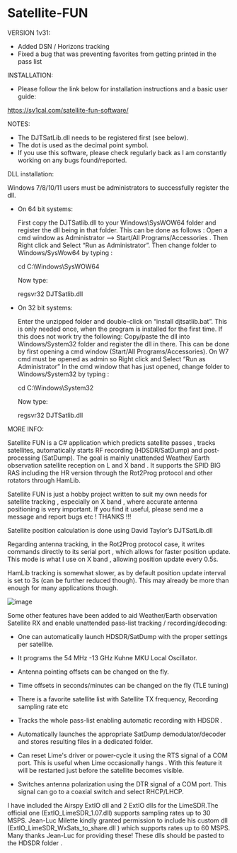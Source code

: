 # Satellite-FUN

VERSION 1v31:

- Added DSN / Horizons tracking
- Fixed a bug that was preventing favorites from getting printed in the pass list

INSTALLATION:

- Please follow the link below for installation instructions and a basic user guide:

https://sv1cal.com/satellite-fun-software/

NOTES:

- The DJTSatLib.dll needs to be registered first (see below).
- The dot is used as the decimal point symbol.
- If you use this software, please check regularly back as I am constantly working on any bugs found/reported.


DLL installation:

Windows 7/8/10/11 users must be administrators to successfully register the dll.

- On 64 bit systems:

	First copy the DJTSatlib.dll to your Windows\SysWOW64 folder and 
	register the dll being in that folder. This can be done as follows :
	Open a cmd window as Administrator --> Start/All Programs/Accessories .
	Then Right click and Select “Run as Administrator”.
	Then change folder to Windows/SysWow64 by typing :

	cd C:\Windows\SysWOW64

	Now type:

	 regsvr32 DJTSatlib.dll


- On 32 bit systems:

	Enter the unzipped folder and double-click on “install djtsatlib.bat”. 
	This is only needed once, when the program is installed for the first time.
	If this does not work try the following:
	Copy/paste the dll into Windows/System32 folder and register the dll in there.
	This can be done by first opening a cmd window   (Start/All Programs/Accessories). 
	On W7 cmd must be opened as admin so Right click and Select “Run as Administrator”
	In the cmd window that has just opened, change folder to Windows/System32 
	by typing :

	cd C:\Windows\System32

	Now type:

	 regsvr32 DJTSatlib.dll
	 


MORE INFO:

Satellite FUN is a C# application which predicts satellite passes , tracks satellites, automatically starts RF recording (HDSDR/SatDump) and post-processing (SatDump). The goal is mainly unattended Weather/ Earth observation satellite reception on L and X band . It supports the SPID BIG RAS  including the HR version through the  Rot2Prog protocol and other rotators through HamLib.

Satellite FUN is just a hobby project written to suit my own needs for satellite tracking , especially on X band , where accurate antenna positioning is very important. If you find it useful, please send me a message and report bugs etc ! THANKS !!!

Satellite position calculation is done using David Taylor’s DJTSatLib.dll

Regarding antenna tracking, in the Rot2Prog protocol case, it writes commands directly to its serial port , which allows for faster position update. This mode is what I use on X band , allowing position update every 0.5s.

HamLib tracking is somewhat slower, as by default position update interval is set to 3s (can be further reduced though). 
This may already be more than enough for many applications though.

![image](https://user-images.githubusercontent.com/3455238/178921593-386c7918-85a1-42e5-98ef-9ca265f7c88b.png)


Some other features have been added to aid Weather/Earth observation Satellite RX  and enable unattended pass-list tracking / recording/decoding:

- One can automatically launch HDSDR/SatDump with the proper settings per satellite.

- It programs the 54 MHz -13 GHz Kuhne MKU Local Oscillator.

- Antenna pointing offsets can be changed on the fly.

- Time offsets in seconds/minutes can be changed on the fly (TLE tuning)

- There is a favorite satellite list with Satellite TX frequency,  Recording sampling rate etc

- Tracks the whole pass-list enabling automatic recording with HDSDR . 

- Automatically launches the appropriate SatDump demodulator/decoder and stores resulting files in a dedicated folder.

- Can reset Lime's driver or power-cycle it using the RTS signal of a COM port. This is useful when Lime occasionally hangs . With this feature it will be restarted just before the satellite becomes visible.

- Switches antenna polarization using the DTR signal of a COM port. This signal can go to a coaxial switch and select RHCP/LHCP.



I have included the Airspy ExtIO dll and 2 ExtIO dlls for the LimeSDR.The official one (ExtIO_LimeSDR_1.07.dll) supports sampling rates up to 30 MSPS.
Jean-Luc Milette  kindly granted permission to include his custom dll (ExtIO_LimeSDR_WxSats_to_share.dll )  which supports rates up to 60 MSPS.  
Many thanks Jean-Luc for providing these! These dlls should be pasted to the HDSDR folder .
